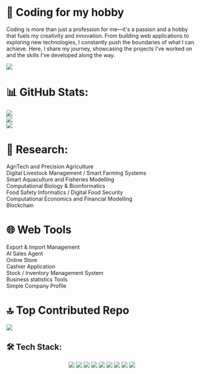 # 💫 Coding for my hobby
Coding is more than just a profession for me—it's a passion and a hobby that fuels my creativity and innovation. From building web applications to exploring new technologies, I constantly push the boundaries of what I can achieve. Here, I share my journey, showcasing the projects I've worked on and the skills I've developed along the way.

[![](https://visitcount.itsvg.in/api?id=SeanMichaelOwen&icon=5&color=1)](https://visitcount.itsvg.in)

# 📊 GitHub Stats:
![](https://github-readme-stats.vercel.app/api?username=SeanMichaelOwen&theme=dark&hide_border=true&include_all_commits=true&count_private=true)<br/>
![](https://github-readme-streak-stats.herokuapp.com/?user=SeanMichaelOwen&theme=dark&hide_border=true)<br/>
![](https://github-readme-stats.vercel.app/api/top-langs/?username=SeanMichaelOwen&theme=dark&hide_border=true&include_all_commits=true&count_private=true&layout=compact)

# 🌱 Research:
AgriTech and Precision Agriculture <br/>
Digital Livestock Management / Smart Farming Systems <br/>
Smart Aquaculture and Fisheries Modelling <br/>
Computational Biology & Bioinformatics <br/>
Food Safety Informatics / Digital Food Security <br/>
Computational Economics and Financial Modelling <br/>
Blockchain 

# 🌐 Web Tools
Export & Import Management <br/>
AI Sales Agent <br/>
Online Store <br/>
Cashier Application <br/>
Stock / Inventory Management System <br/>
Business statistics Tools <br/>
Simple Company Profile <br/>

# 🔝 Top Contributed Repo
![](https://github-contributor-stats.vercel.app/api?username=SeanMichaelOwen&limit=5&theme=dark&combine_all_yearly_contributions=true)



<!-- Tech Stack -->
## 🛠️ Tech Stack:

<p align="center">
  <img src="https://img.shields.io/badge/-Python-3776AB?style=flat&logo=python&logoColor=white" />
  <img src="https://img.shields.io/badge/-JavaScript-F7DF1E?style=flat&logo=javascript&logoColor=black" />
  <img src="https://img.shields.io/badge/-TypeScript-3178C6?style=flat&logo=typescript&logoColor=white" />
  <img src="https://img.shields.io/badge/-HTML5-E34F26?style=flat&logo=html5&logoColor=white" />
  <img src="https://img.shields.io/badge/-CSS3-1572B6?style=flat&logo=css3&logoColor=white" />
  <img src="https://img.shields.io/badge/-Node.js-339933?style=flat&logo=node.js&logoColor=white" />
  <img src="https://img.shields.io/badge/-React-61DAFB?style=flat&logo=react&logoColor=black" />
  <img src="https://img.shields.io/badge/-MongoDB-47A248?style=flat&logo=mongodb&logoColor=white" />
  <img src="https://img.shields.io/badge/-Firebase-FFCA28?style=flat&logo=firebase&logoColor=black" />
  <!-- Add more badges for your tech stack as needed -->
</p>
